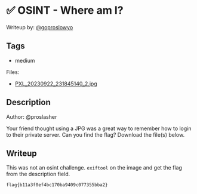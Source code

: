 # ✅ OSINT - Where am I?

Writeup by: [@goproslowyo](https://github.com/goproslowyo)

## Tags

- medium

Files:

- [PXL_20230922_231845140_2.jpg](./PXL_20230922_231845140_2.jpg)

## Description

Author: @proslasher

Your friend thought using a JPG was a great way to remember how to login to their private server. Can you find the flag?  Download the file(s) below.

## Writeup

This was not an osint challenge. `exiftool` on the image and get the flag from the description field.

`flag{b11a3f0ef4bc170ba9409c077355bba2}`
